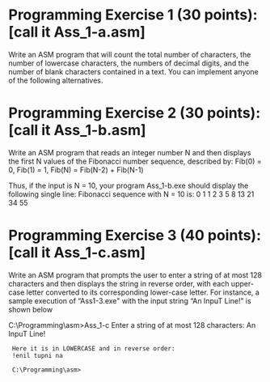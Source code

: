 Programming Exercise 1 (30 points): [call it Ass_1-a.asm]
==========
Write an ASM program that will count the total number of characters, the number of lowercase characters, the numbers of decimal digits, and the number of blank characters contained in a text. You can implement anyone of the following alternatives.

Programming Exercise 2 (30 points): [call it Ass_1-b.asm]
==========
Write an ASM program that reads an integer number N and then displays the first N values of the Fibonacci number sequence, described by:
Fib(0) = 0, Fib(1) = 1, Fib(N) = Fib(N-2) + Fib(N-1)
 
Thus, if the input is N = 10, your program Ass_1-b.exe should display the following single line:
Fibonacci sequence with N = 10 is:  0   1   1   2   3   5   8   13   21   34   55

Programming Exercise 3 (40 points): [call it Ass_1-c.asm]
==========
Write an ASM program that prompts the user to enter a string of at most 128 characters and then displays the string in reverse order, with each upper-case letter converted to its corresponding lower-case letter. For instance, a sample execution of “Ass1-3.exe" with the input string “An InpuT Line!” is shown below

   C:\Programming\asm>Ass_1-c
     Enter a string of at most 128 characters:  An InpuT Line!
    
     Here it is in LOWERCASE and in reverse order:
     !enil tupni na
 
     C:\Programming\asm>
